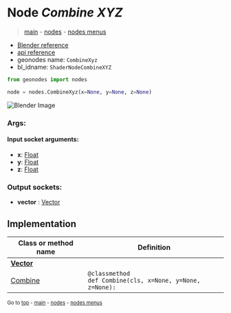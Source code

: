# Node *Combine XYZ*

> [main](../index.md) - [nodes](nodes.md) - [nodes menus](nodes_menus.md)

- [Blender reference](https://docs.blender.org/manual/en/latest/modeling/geometry_nodes/vector/combine_xyz.html)
- [api reference](https://docs.blender.org/api/current/bpy.types.ShaderNodeCombineXYZ.html)
- geonodes name: `CombineXyz`
- bl_idname: `ShaderNodeCombineXYZ`

```python
from geonodes import nodes

node = nodes.CombineXyz(x=None, y=None, z=None)
```

![Blender Image](https://docs.blender.org/manual/en/latest/_images/node-types_ShaderNodeCombineXYZ.webp)

### Args:

#### Input socket arguments:

- **x**: [Float](Float.md)
- **y**: [Float](Float.md)
- **z**: [Float](Float.md)

### Output sockets:

- **vector** : [Vector](Vector.md)

## Implementation

| Class or method name | Definition |
|----------------------|------------|
| **[Vector](Vector.md)** |
| [Combine](Vector.md#Combine) | `@classmethod`<br> `def Combine(cls, x=None, y=None, z=None):` |

<sub>Go to [top](#node-Combine-XYZ) - [main](../index.md) - [nodes](nodes.md) - [nodes menus](nodes_menus.md)</sub>

